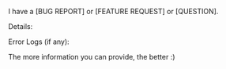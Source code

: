 I have a [BUG REPORT] or [FEATURE REQUEST] or [QUESTION].

Details:

Error Logs (if any):

The more information you can provide, the better :)
